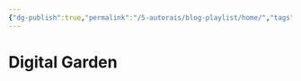 ```yaml
---
{"dg-publish":true,"permalink":"/5-autorais/blog-playlist/home/","tags":["gardenEntry"],"dgShowLocalGraph":true,"dgShowFileTree":true,"dgEnableSearch":true,"created":"","updated":""}
---
```


# Digital Garden
